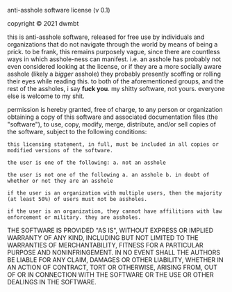anti-asshole software license (v 0.1)

copyright © 2021 dwmbt

this is anti-asshole software, released for free use by individuals and organizations that do not navigate through the world by means of being a prick. to be frank, this remains purposely vague, since there are countless ways in which asshole-ness can manifest. i.e. an asshole has probably not even considered looking at the license, or if they are a more socially aware asshole (likely a *bigger* asshole) they probably presently scoffing or rolling their eyes while reading this. to both of the aforementioned groups, and the rest of the assholes, i say **fuck you**. my shitty software, not yours. everyone else is welcome to my shit.

permission is hereby granted, free of charge, to any person or organization obtaining a copy of this software and associated documentation files (the "software"), to use, copy, modify, merge, distribute, and/or sell copies of the software, subject to the following conditions:

    this licensing statement, in full, must be included in all copies or modified versions of the software.

    the user is one of the following: a. not an asshole
    
    the user is not one of the following a. an asshole b. in doubt of whether or not they are an asshole 

    if the user is an organization with multiple users, then the majority (at least 50%) of users must not be assholes.

    if the user is an organization, they cannot have affilitions with law enforcement or military. they are assholes.

THE SOFTWARE IS PROVIDED "AS IS", WITHOUT EXPRESS OR IMPLIED WARRANTY OF ANY KIND, INCLUDING BUT NOT LIMITED TO THE WARRANTIES OF MERCHANTABILITY, FITNESS FOR A PARTICULAR PURPOSE AND NONINFRINGEMENT. IN NO EVENT SHALL THE AUTHORS BE LIABLE FOR ANY CLAIM, DAMAGES OR OTHER LIABILITY, WHETHER IN AN ACTION OF CONTRACT, TORT OR OTHERWISE, ARISING FROM, OUT OF OR IN CONNECTION WITH THE SOFTWARE OR THE USE OR OTHER DEALINGS IN THE SOFTWARE.
